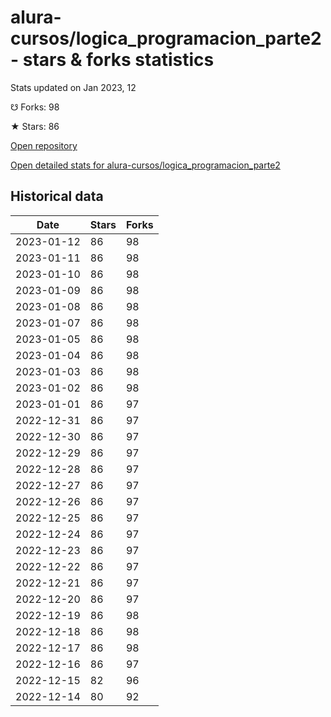 # alura-cursos/logica_programacion_parte2 - stars & forks statistics

Stats updated on Jan 2023, 12

☋ Forks: 98

★ Stars: 86

[Open repository](https://github.com/alura-cursos/logica_programacion_parte2)

[Open detailed stats for alura-cursos/logica_programacion_parte2](https://reviewgithub.com/rep/alura-cursos/logica_programacion_parte2)

## Historical data
| Date | Stars | Forks |
|------|-------|-------|
| 2023-01-12 | 86 | 98 | 
| 2023-01-11 | 86 | 98 | 
| 2023-01-10 | 86 | 98 | 
| 2023-01-09 | 86 | 98 | 
| 2023-01-08 | 86 | 98 | 
| 2023-01-07 | 86 | 98 | 
| 2023-01-05 | 86 | 98 | 
| 2023-01-04 | 86 | 98 | 
| 2023-01-03 | 86 | 98 | 
| 2023-01-02 | 86 | 98 | 
| 2023-01-01 | 86 | 97 | 
| 2022-12-31 | 86 | 97 | 
| 2022-12-30 | 86 | 97 | 
| 2022-12-29 | 86 | 97 | 
| 2022-12-28 | 86 | 97 | 
| 2022-12-27 | 86 | 97 | 
| 2022-12-26 | 86 | 97 | 
| 2022-12-25 | 86 | 97 | 
| 2022-12-24 | 86 | 97 | 
| 2022-12-23 | 86 | 97 | 
| 2022-12-22 | 86 | 97 | 
| 2022-12-21 | 86 | 97 | 
| 2022-12-20 | 86 | 97 | 
| 2022-12-19 | 86 | 98 | 
| 2022-12-18 | 86 | 98 | 
| 2022-12-17 | 86 | 98 | 
| 2022-12-16 | 86 | 97 | 
| 2022-12-15 | 82 | 96 | 
| 2022-12-14 | 80 | 92 | 

